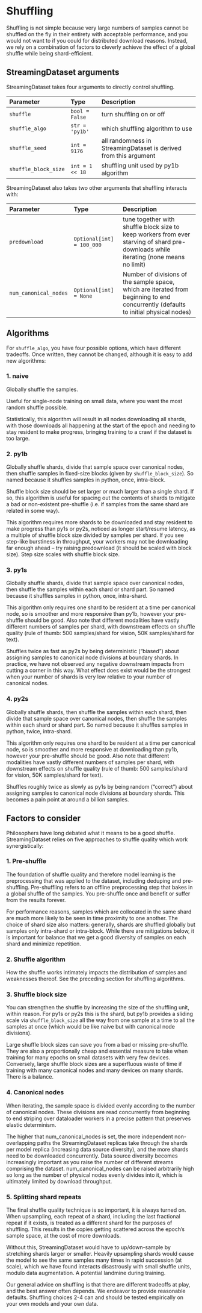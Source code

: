 # Shuffling

Shuffling is not simple because very large numbers of samples cannot be shuffled on the fly in their entirety with acceptable performance, and you would not want to if you could for distributed download reasons. Instead, we rely on a combination of factors to cleverly achieve the effect of a global shuffle while being shard-efficient.

## StreamingDataset arguments

StreamingDataset takes four arguments to directly control shuffling.

| Parameter | Type | Description |
| :-------- | :--- | :---------- |
| `shuffle` | `bool = False` | turn shuffling on or off |
| `shuffle_algo` | `str = 'py1b'` | which shuffling algorithm to use |
| `shuffle_seed` | `int = 9176` | all randomness in StreamingDataset is derived from this argument |
| `shuffle_block_size` | `int = 1 << 18` | shuffling unit used by py1b algorithm |

StreamingDataset also takes two other arguments that shuffling interacts with:

| Parameter | Type | Description |
| :-------- | :--- | :---------- |
| `predownload` | `Optional[int] = 100_000` | tune together with shuffle block size to keep workers from ever starving of shard pre-downloads while iterating (none means no limit) |
| `num_canonical_nodes` | `Optional[int] = None` | Number of divisions of the sample space, which are iterated from beginning to end concurrently (defaults to initial physical nodes) |

## Algorithms

For `shuffle_algo`, you have four possible options, which have different tradeoffs. Once written, they cannot be changed, although it is easy to add new algorithms:

### 1. naive

Globally shuffle the samples.

Useful for single-node training on small data, where you want the most random shuffle possible.

Statistically, this algorithm will result in all nodes downloading all shards, with those downloads all happening at the start of the epoch and needing to stay resident to make progress, bringing training to a crawl if the dataset is too large.

### 2. py1b

Globally shuffle shards, divide that sample space over canonical nodes, then shuffle samples in fixed-size blocks (given by `shuffle_block_size`). So named because it shuffles samples in python, once, intra-block.

Shuffle block size should be set larger or much larger than a single shard. If so, this algorithm is useful for spacing out the contents of shards to mitigate a bad or non-existent pre-shuffle (i.e. if samples from the same shard are related in some way).

This algorithm requires more shards to be downloaded and stay resident to make progress than py1s or py2s, noticed as longer start/resume latency, as a multiple of shuffle block size divided by samples per shard. If you see step-like burstiness in throughput, your workers may not be downloading far enough ahead – try raising predownload (it should be scaled with block size). Step size scales with shuffle block size.

### 3. py1s

Globally shuffle shards, divide that sample space over canonical nodes, then shuffle the samples within each shard or shard part. So named because it shuffles samples in python, once, intra-shard.

This algorithm only requires one shard to be resident at a time per canonical node, so is smoother and more responsive than py1b, however your pre-shuffle should be good. Also note that different modalities have vastly different numbers of samples per shard, with downstream effects on shuffle quality (rule of thumb: 500 samples/shard for vision, 50K samples/shard for text).

Shuffles twice as fast as py2s by being deterministic (“biased”) about assigning samples to canonical node divisions at boundary shards. In practice, we have not observed any negative downstream impacts from cutting a corner in this way. What effect does exist would be the strongest when your number of shards is very low relative to your number of canonical nodes.

### 4. py2s

Globally shuffle shards, then shuffle the samples within each shard, then divide that sample space over canonical nodes, then shuffle the samples within each shard or shard part. So named because it shuffles samples in python, twice, intra-shard.

This algorithm only requires one shard to be resident at a time per canonical node, so is smoother and more responsive at downloading than py1b, however your pre-shuffle should be good. Also note that different modalities have vastly different numbers of samples per shard, with downstream effects on shuffle quality (rule of thumb: 500 samples/shard for vision, 50K samples/shard for text).

Shuffles roughly twice as slowly as py1s by being random (“correct”) about assigning samples to canonical node divisions at boundary shards. This becomes a pain point at around a billion samples.

## Factors to consider

Philosophers have long debated what it means to be a good shuffle. StreamingDataset relies on five approaches to shuffle quality which work synergistically:

### 1. Pre-shuffle

The foundation of shuffle quality and therefore model learning is the preprocessing that was applied to the dataset, including deduping and pre-shuffling. Pre-shuffling refers to an offline preprocessing step that bakes in a global shuffle of the samples. You pre-shuffle once and benefit or suffer from the results forever.

For performance reasons, samples which are collocated in the same shard are much more likely to be seen in time proximity to one another. The choice of shard size also matters: generally, shards are shuffled globally but samples only intra-shard or intra-block. While there are mitigations below, it is important for balance that we get a good diversity of samples on each shard and minimize repetition.

### 2. Shuffle algorithm

How the shuffle works intimately impacts the distribution of samples and weaknesses thereof.  See the preceding section for shuffling algorithms.

### 3. Shuffle block size

You can strengthen the shuffle by increasing the size of the shuffling unit, within reason. For py1s or py2s this is the shard, but py1b provides a sliding scale via `shuffle_block_size` all the way from one sample at a time to all the samples at once (which would be like naive but with canonical node divisions).

Large shuffle block sizes can save you from a bad or missing pre-shuffle. They are also a proportionally cheap and essential measure to take when training for many epochs on small datasets with very few devices. Conversely, large shuffle block sizes are a superfluous waste of time if training with many canonical nodes and many devices on many shards. There is a balance.

### 4. Canonical nodes

When iterating, the sample space is divided evenly according to the number of canonical nodes. These divisions are read concurrently from beginning to end striping over dataloader workers in a precise pattern that preserves elastic determinism.

The higher that num_canonical_nodes is set, the more independent non-overlapping paths the StreamingDataset replicas take through the shards per model replica (increasing data source diversity), and the more shards need to be downloaded concurrently. Data source diversity becomes increasingly important as you raise the number of different streams comprising the dataset. num_canonical_nodes can be raised arbitrarily high so long as the number of physical nodes evenly divides into it, which is ultimately limited by download throughput.

### 5. Splitting shard repeats

The final shuffle quality technique is so important, it is always turned on. When upsampling, each repeat of a shard, including the last fractional repeat if it exists, is treated as a different shard for the purposes of shuffling. This results in the copies getting scattered across the epoch’s sample space, at the cost of more downloads.

Without this, StreamingDataset would have to up/down-sample by stretching shards larger or smaller. Heavily upsampling shards would cause the model to see the same samples many times in rapid succession (at scale), which we have found interacts disastrously with small shuffle units, modulo data augmentation. A potential landmine during training.

Our general advice on shuffling is that there are different tradeoffs at play, and the best answer often depends. We endeavor to provide reasonable defaults. Shuffling choices 2-4 can and should be tested empirically on your own models and your own data.
